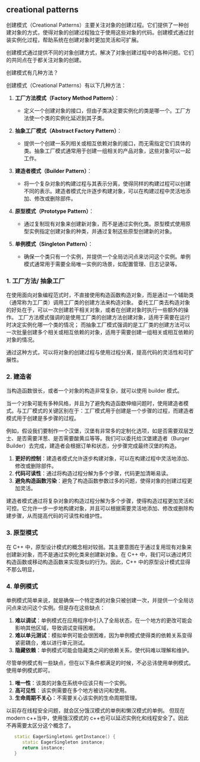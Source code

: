 ## creational patterns

创建模式（Creational Patterns）主要关注对象的创建过程。它们提供了一种创建对象的方式，使得对象的创建过程独立于使用这些对象的代码。创建模式通过封装实例化过程，帮助系统在创建对象时更加灵活和可扩展。

创建模式通过提供不同的对象创建方式，解决了对象创建过程中的各种问题。它们的共同点在于都关注对象的创建。

创建模式有几种方法？

创建模式（Creational Patterns）有以下几种方法：

1. **工厂方法模式（Factory Method Pattern）**：
   - 定义一个创建对象的接口，但由子类决定要实例化的类是哪一个。工厂方法使一个类的实例化延迟到其子类。

2. **抽象工厂模式（Abstract Factory Pattern）**：
   - 提供一个创建一系列相关或相互依赖对象的接口，而无需指定它们具体的类。抽象工厂模式通常用于创建一组相关的产品对象，这些对象可以一起工作。

3. **建造者模式（Builder Pattern）**：
   - 将一个复杂对象的构建过程与其表示分离，使得同样的构建过程可以创建不同的表示。建造者模式允许逐步构建对象，可以在构建过程中灵活地添加、修改或删除部件。

4. **原型模式（Prototype Pattern）**：
   - 通过复制现有对象来创建新对象，而不是通过实例化类。原型模式使用原型实例指定创建对象的种类，并通过复制这些原型创建新的对象。

5. **单例模式（Singleton Pattern）**：
   - 确保一个类只有一个实例，并提供一个全局访问点来访问这个实例。单例模式通常用于需要全局唯一实例的场景，如配置管理、日志记录等。

### 1. 工厂方法/ 抽象工厂

在使用面向对象编程范式时，不直接使用构造函数构造对象，而是通过一个辅助类（通常称为工厂类）调用工厂类的创建方法来构造对象。
委托工厂类去构造对象的好处在于，可以一次创建若干相关对象，或者在创建对象时执行一些额外的操作。
工厂方法模式强调的是使用工厂类的创建方法创建对象，适用于需要在运行时决定实例化哪一个类的情况；
而抽象工厂模式强调的是工厂类的创建方法可以一次批量创建多个相关或相互依赖的对象，适用于需要创建一组相关或相互依赖的对象的情况。

通过这种方式，可以将对象的创建过程与使用过程分离，提高代码的灵活性和可扩展性。

### 2. 建造者

当构造函数很长，或者一个对象的构造非常复杂，就可以使用 builder 模式。

当一个对象可能有多种风格，并且为了避免构造函数伸缩问题时，使用建造者模式。与工厂模式的关键区别在于：工厂模式用于创建是一个步骤的过程，而建造者模式用于创建是多步骤的过程。

例如，假设我们要制作一个汉堡，汉堡有非常多的定制化选项，如是否需要双层芝士、是否需要洋葱、是否需要酸黄瓜等等。我们可以委托给汉堡建造者（Burger Builder）去完成，建造者会根据订单和状态，分步骤完成最终汉堡的构造。

1. **更好的控制**：建造者模式允许逐步构建对象，可以在构建过程中灵活地添加、修改或删除部件。
2. **代码可读性**：通过将构造过程分解为多个步骤，代码更加清晰易读。
3. **避免构造函数污染**：避免了构造函数参数过多的问题，使得对象的创建过程更加灵活。

建造者模式通过将复杂对象的构造过程分解为多个步骤，使得构造过程更加灵活和可控。它允许一步一步地构建对象，并且可以根据需要灵活地添加、修改或删除构建步骤，从而提高代码的可读性和维护性。

### 3. 原型模式

在 C++ 中，原型设计模式的概念相对较弱。其主要意图在于通过复用现有对象来创建新对象，而不是通过实例化类来创建新对象。在 C++ 中，我们可以通过拷贝构造函数或移动构造函数来实现类似的行为。因此，C++ 中的原型设计模式显得不那么明显，

### 4. 单例模式

单例模式简单来说，就是确保一个特定类的对象只被创建一次，并提供一个全局访问点来访问这个实例。但是存在这些缺点：

1. **难以调试**：单例模式在应用程序中引入了全局状态，在一个地方的更改可能会影响其他区域，导致调试变得困难。
2. **难以单元测试**：模拟单例可能会很困难，因为单例模式使得类的依赖关系变得紧密耦合，难以进行单元测试。
3. **隐藏依赖**：单例模式可能会隐藏类之间的依赖关系，使代码难以理解和维护。

尽管单例模式有一些缺点，但在以下条件都满足的时候，不必忌讳使用单例模式。使用单例模式即可。

1. **唯一性**：该类的对象在系统中应该只有一个实例。
2. **高可见性**：该实例需要在多个地方被访问和使用。
3. **生命周期不关心**：不需要关心该实例的生命周期管理。

以前存在线程安全问题，就会区分饿汉模式的单例和懒汉模式的单例。
但现在 modern c++当中，使用饿汉模式的 c++也可以延迟实例化和线程安全了。因此不再需要太区分这个概念了。

```c++
   static EagerSingleton& getInstance() {
      static EagerSingleton instance;
      return instance;
   }
```
